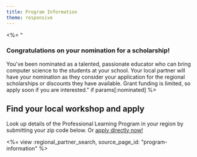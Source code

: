 ```yaml
---
title: Program Information
theme: responsive
---
```


<%=
"<h3>Congratulations on your nomination for a scholarship!</h3> You’ve been nominated as a talented, passionate educator who can bring computer science to the students at your school. Your local partner will have your nomination as they consider your application for the regional scholarships or discounts they have available. Grant funding is limited, so apply soon if you are interested." if params[:nominated]
%>

<h2>Find your local workshop and apply</h2>

Look up details of the Professional Learning Program in your region by submitting your zip code below. Or [apply directly now!](<%= CDO.studio_url("/pd/application/teacher") %>)

<%= view :regional_partner_search, source_page_id: "program-information" %>

<br/>
<br/>
